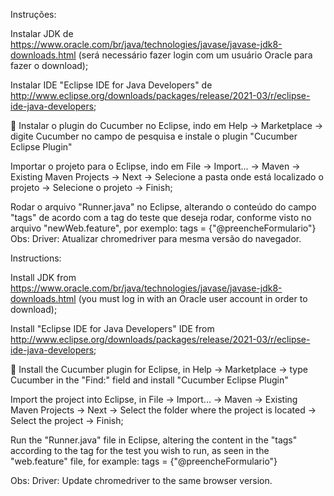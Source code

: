 Instruções:

Instalar JDK de https://www.oracle.com/br/java/technologies/javase/javase-jdk8-downloads.html (será necessário fazer login com um usuário Oracle para fazer o download);

Instalar IDE "Eclipse IDE for Java Developers" de http://www.eclipse.org/downloads/packages/release/2021-03/r/eclipse-ide-java-developers;

🥒 Instalar o plugin do Cucumber no Eclipse, indo em Help -> Marketplace -> digite Cucumber no campo de pesquisa e instale o plugin "Cucumber Eclipse Plugin"

Importar o projeto para o Eclipse, indo em File -> Import... -> Maven -> Existing Maven Projects -> Next -> Selecione a pasta onde está localizado o projeto -> Selecione o projeto -> Finish;

Rodar o arquivo "Runner.java" no Eclipse, alterando o conteúdo do campo "tags" de acordo com a tag do teste que deseja rodar, conforme visto no arquivo "newWeb.feature", por exemplo:
tags = {"@preencheFormulario"}
Obs:
Driver: Atualizar chromedriver para mesma versão do navegador.

Instructions:

Install JDK from https://www.oracle.com/br/java/technologies/javase/javase-jdk8-downloads.html (you must log in with an Oracle user account in order to download);

Install "Eclipse IDE for Java Developers" IDE from http://www.eclipse.org/downloads/packages/release/2021-03/r/eclipse-ide-java-developers;

🥒 Install the Cucumber plugin for Eclipse, in Help -> Marketplace -> type Cucumber in the "Find:" field and install "Cucumber Eclipse Plugin"

Import the project into Eclipse, in File -> Import... -> Maven -> Existing Maven Projects -> Next -> Select the folder where the project is located -> Select the project -> Finish;

Run the "Runner.java" file in Eclipse, altering the content in the "tags" according to the tag for the test you wish to run, as seen in the "web.feature" file, for example:
tags = {"@preencheFormulario"}

Obs:
Driver: Update chromedriver to the same browser version.